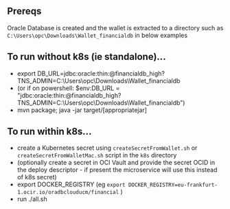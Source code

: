 
## Prereqs

Oracle Database is created and the wallet is extracted to a directory such as `C:\Users\opc\Downloads\Wallet_financialdb` in below examples

## To run without k8s (ie standalone)...

- export DB_URL=jdbc:oracle:thin:@financialdb_high?TNS_ADMIN=C:\Users\opc\Downloads\Wallet_financialdb
- (or if on powershell: $env:DB_URL = "jdbc:oracle:thin:@financialdb_high?TNS_ADMIN=C:\Users\opc\Downloads\Wallet_financialdb")
- mvn package; java -jar target/[appropriatejar]

## To run within k8s...
- create a Kubernetes secret using `createSecretFromWallet.sh` or `createSecretFromWalletMac.sh` script in the `k8s` directory
- (optionally create a secret in OCI Vault and provide the secret OCID in the deploy descriptor - if present the microservice will use this instead of k8s secret)
- export DOCKER_REGISTRY (eg `export DOCKER_REGISTRY=eu-frankfurt-1.ocir.io/oradbclouducm/financial` )
- run ./all.sh

